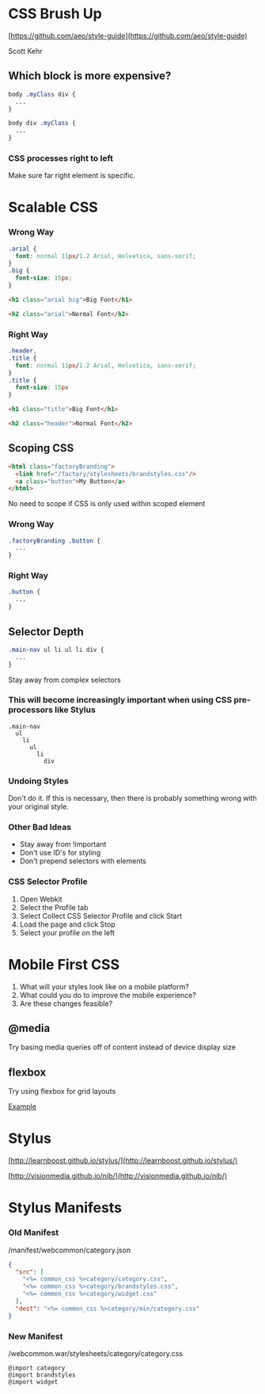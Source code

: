 # CSS Brush Up

[https://github.com/aeo/style-guide](https://github.com/aeo/style-guide)

Scott Kehr



## Which block is more expensive?

```css
body .myClass div {
  ...
}
```
```css
body div .myClass {
  ...
}
```


### CSS processes right to left

Make sure far right element is specific.



# Scalable CSS


### Wrong Way

```css
.arial {
  font: normal 11px/1.2 Arial, Helvetica, sans-serif;
}
.big {
  font-size: 15px;
}
```
```html
<h1 class="arial big">Big Font</h1>

<h2 class="arial">Normal Font</h2>
```


### Right Way

```css
.header,
.title {
  font: normal 11px/1.2 Arial, Helvetica, sans-serif;
}
.title {
  font-size: 15px
}
```
```html
<h1 class="title">Big Font</h1>

<h2 class="header">Normal Font</h2>
```



## Scoping CSS

```html
<html class="factoryBranding">
  <link href="/factory/stylesheets/brandstyles.css"/>
  <a class="button">My Button</a>
</html>
```
No need to scope if CSS is only used within scoped element


### Wrong Way
```css
.factoryBranding .button {
  ...
}
```


### Right Way
```css
.button {
  ...
}
```



## Selector Depth

```css
.main-nav ul li ul li div {
  ...
}
```

Stay away from complex selectors


### This will become increasingly important when using CSS pre-processors like Stylus
```styl
.main-nav
  ul
    li
      ul
        li
          div
```



### Undoing Styles

Don't do it.  If this is necessary, then there is probably something wrong with your original style.



### Other Bad Ideas

- Stay away from !important
- Don't use ID's for styling
- Don't prepend selectors with elements



### CSS Selector Profile

1. Open Webkit
2. Select the Profile tab
3. Select Collect CSS Selector Profile and click Start
4. Load the page and click Stop
5. Select your profile on the left



# Mobile First CSS

1. What will your styles look like on a mobile platform?
2. What could you do to improve the mobile experience?
3. Are these changes feasible?


## @media

Try basing media queries off of content instead of device display size


## flexbox

Try using flexbox for grid layouts

[Example](http://codepen.io/HugoGiraudel/embed/6448fc51f994a029be1facb87afe3b5c?type=result&height=300&safe=true#result-box)



# Stylus

[http://learnboost.github.io/stylus/](http://learnboost.github.io/stylus/)

[http://visionmedia.github.io/nib/](http://visionmedia.github.io/nib/)



# Stylus Manifests


### Old Manifest

/manifest/webcommon/category.json

```json
{
  "src": [
    "<%= common_css %>category/category.css",
    "<%= common_css %>category/brandstyles.css",
    "<%= common_css %>category/widget.css"
  ],
  "dest": "<%= common_css %>category/min/category.css"
}

```


### New Manifest

/webcommon.war/stylesheets/category/category.css

```styl
@import category
@import brandstyles
@import widget
```
